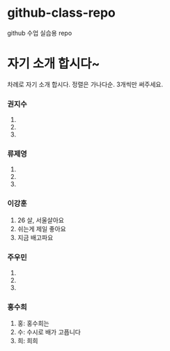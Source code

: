 # github-class-repo
github 수업 실습용 repo

# 자기 소개 합시다~
차례로 자기 소개 합시다. 정렬은 가나다순. 3개씩만 써주세요.

### 권지수
1.
2.
3.

### 류제영
1.
2.
3.

### 이강훈
1. 26 살, 서울살아요
2. 쉬는게 제일 좋아요
3. 지금 배고파요

### 주우민
1.
2.
3.

### 홍수희
1. 홍: 홍수희는
2. 수: 수시로 배가 고픕니다
3. 희: 희희
